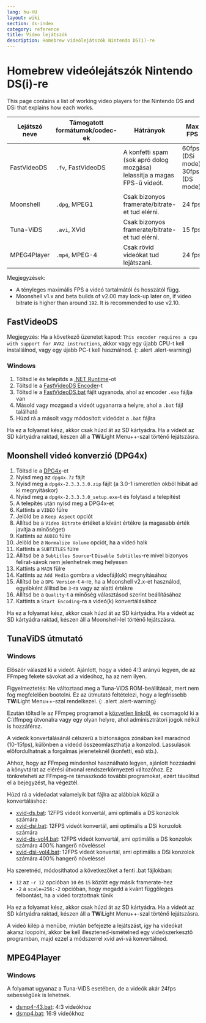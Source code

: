 ```yaml
---
lang: hu-HU
layout: wiki
section: ds-index
category: reference
title: Video lejátszók
description: Homebrew videólejátszók Nintendo DS(i)-re
---
```


# Homebrew videólejátszók Nintendo DS(i)-re
This page contains a list of working video players for the Nintendo DS and DSi that explains how each works.

| Lejátszó neve | Támogatott formátumok/codec-ek | Hátrányok                                                                 | Max FPS                           |
| ------------- | ------------------------------ | ------------------------------------------------------------------------- | --------------------------------- |
| FastVideoDS   | `.fv`, FastVideoDS             | A konfetti spam (sok apró dolog mozgása) lelassítja a magas FPS-ű videót. | 60fps (DSi mode), 30fps (DS mode) |
| Moonshell     | `.dpg`, MPEG1                  | Csak bizonyos framerate/bitrate-et tud elérni.                            | 24 fps                            |
| Tuna-ViDS     | `.avi`, XVid                   | Csak bizonyos framerate/bitrate-et tud elérni.                            | 15 fps                            |
| MPEG4Player   | `.mp4`, MPEG-4                 | Csak rövid videókat tud lejátszani.                                       | 24 fps                            |

Megjegyzések:
- A tényleges maximális FPS a videó tartalmától és hosszától függ.
- Moonshell v1.x and beta builds of v2.00 may lock-up later on, if video bitrate is higher than around `192`. It is recommended to use v2.10.

## FastVideoDS

Megjegyzés: Ha a következő üzenetet kapod: `This encoder requires a cpu with support for AVX2 instructions`, akkor vagy egy újabb CPU-t kell installálnod, vagy egy újabb PC-t kell használnod.
{: .alert .alert-warning}

### Windows

1. Töltsd le és telepítds a [.NET Runtime](https://dotnet.microsoft.com/en-us/download/dotnet/thank-you/runtime-6.0.12-windows-x64-installer?cid=getdotnetcore)-ot
1. Töltsd le a [FastVideoDS Encoder](https://mega.nz/file/mYwiBTZA#FX6k-9cclPig4_WutE9IueVR7NN0Kxl-mZvRXyhpQRg)-t
1. Töltsd le a [FastVideoDS.bat](/assets/files/FastVideoDS.bat) fájlt ugyanoda, ahol az encoder `.exe` fájlja van
1. Másold vagy mozgasd a videót ugyanarra a helyre, ahol a `.bat` fájl található
1. Húzd rá a másolt vagy módosított videódat a `.bat` fájlra

Ha ez a folyamat kész, akkor csak húzd át az SD kártyádra. Ha a videót az SD kártyádra raktad, készen áll a **TW**i**L**ight Menu++-szal történő lejátszásra.

## Moonshell videó konverzió (DPG4x)

1. Töltsd le a [DPG4x](https://www.gamebrew.org/wiki/DPG4X)-et
1. Nyisd meg az `dpg4x.7z` fájlt
1. Nyisd meg a `dpg4x-2.3.3.3.0.zip` fájlt (a 3.0-1 ismeretlen okból hibát ad ki megnyitáskor)
1. Nyisd meg a `dpg4x-2.3.3.3.0_setup.exe`-t és folytasd a telepítést
1. A telepítés után nyisd meg a DPG4x-et
1. Kattints a `VIDEO` fülre
1. Jelöld be a `Keep Aspect` opciót
1. Állítsd be a `Video Bitrate` értéket a kívánt értékre (a magasabb érték javítja a minőséget)
1. Kattints az `AUDIO` fülre
1. Jelöld be a `Normalize Volume` opciót, ha a videó halk
1. Kattints a `SUBTITLES` fülre
1. Állítsd be a `Subtitles Source`-t `Disable Subtitles`-re mivel bizonyos felirat-sávok nem jelenhetnek meg helyesen
1. Kattints a `MAIN` fülre
1. Kattints az `Add Media` gombra a videofájl(ok) megnyitásához
1. Állítsd be a `DPG Version`-t `4`-re, ha a Moonshell v2.x-et használod, egyébként állítsd be `3`-ra vagy az alatti értékre
1. Állítsd be a `Quality`-t a minőség választásod szerint beállításához
1. Kattints a `Start Encoding`-ra a videó(k) konvertálásához

Ha ez a folyamat kész, akkor csak húzd át az SD kártyádra. Ha a videót az SD kártyádra raktad, készen áll a Moonshell-lel történő lejátszásra.

## TunaViDS útmutató

### Windows
Először válaszd ki a videót. Ajánlott, hogy a videó 4:3 arányú legyen, de az FFmpeg fekete sávokat ad a videóhoz, ha az nem ilyen.

Figyelmeztetés: Ne változtasd meg a Tuna-ViDS ROM-beállításait, mert nem fog megfelelően bootolni. Ez az útmutató feltételezi, hogy a legfrissebb **TW**i**L**ight Menu++-szal rendelkezel.
{: .alert .alert-warning}

Ezután töltsd le az FFmpeg programot a [közvetlen linkről](https://www.gyan.dev/ffmpeg/builds/ffmpeg-git-essentials.7z), és csomagold ki a C:\ffmpeg útvonalra vagy egy olyan helyre, ahol adminisztrátori jogok nélkül is hozzáférsz.

A videók konvertálásánál célszerű a biztonságos zónában kell maradnod (10-15fps), különben a videód összeomlaszthatja a konzolod. Lassulások előfordulhatnak a forgalmas jeleneteknél (konfetti, eső stb.).

Ahhoz, hogy az FFmpeg mindenhol használható legyen, ajánlott hozzáadni a könyvtárat az elérési útvonal rendszerkörnyezeti változóhoz. Ez tönkreteheti az FFmpeg-re támaszkodó további programokat, ezért távolítsd el a bejegyzést, ha végeztél.

Húzd rá a videóadat valamelyik bat fájlra az alábbiak közül a konvertáláshoz:
- [xvid-ds.bat](/assets/files/xvid-ds.bat): 12FPS videót konvertál, ami optimális a DS konzolok számára
- [xvid-dsi.bat](/assets/files/xvid-dsi.bat): 12FPS videót konvertál, ami optimális a DSi konzolok számára
- [xvid-ds-vol4.bat](/assets/files/xvid-ds-vol4.bat): 12FPS videót konvertál, ami optimális a DS konzolok számára 400% hangerő növeléssel
- [xvid-dsi-vol4.bat](/assets/files/xvid-dsi-vol4.bat): 12FPS videót konvertál, ami optimális a DSi konzolok számára 400% hangerő növeléssel

Ha szeretnéd, módosíthatod a következőket a fenti .bat fájlokban:
- `12` az `-r 12` opcióban `10` és `15` között egy másik framerate-hez
- `-2` a `scale=256:-2` opcióban, hogy megadd a kvánt függőleges felbontást, ha a videó torztottnak tűnik

Ha ez a folyamat kész, akkor csak húzd át az SD kártyádra. Ha a videót az SD kártyádra raktad, készen áll a **TW**i**L**ight Menu++-szal történő lejátszásra.

A videó kilép a menübe, miután befejezte a lejátszást, így ha videókat akarsz loopolni, akkor be kell illesztened-ismételned egy videószerkesztő programban, majd ezzel a módszerrel xvid avi-vá konvertálnod.

## MPEG4Player

### Windows

A folyamat ugyanaz a Tuna-ViDS esetében, de a videók akár 24fps sebességűek is lehetnek.
- [dsmp4-43.bat](/assets/files/dsmp4.bat): 4:3 videókhoz
- [dsmp4.bat](/assets/files/dsmp4.bat): 16:9 videókhoz
